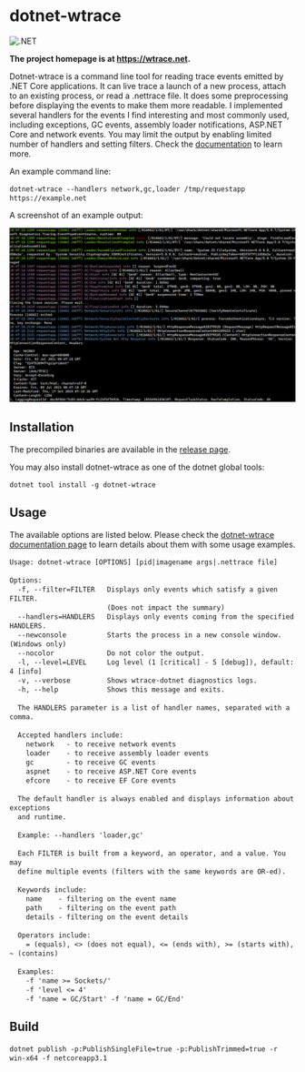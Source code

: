 # dotnet-wtrace

![.NET](https://github.com/lowleveldesign/dotnet-wtrace/workflows/build/badge.svg)

**The project homepage is at <https://wtrace.net>.**

Dotnet-wtrace is a command line tool for reading trace events emitted by .NET Core applications. It can live trace a launch of a new process, attach to an existing process, or read a .nettrace file. It does some preprocessing before displaying the events to make them more readable. I implemented several handlers for the events I find interesting and most commonly used, including exceptions, GC events, assembly loader notifications, ASP.NET Core and network events. You may limit the output by enabling limited number of handlers and setting filters. Check the [documentation](https://wtrace.net/documentation/dotnet-wtrace) to learn more.

An example command line:

```
dotnet-wtrace --handlers network,gc,loader /tmp/requestapp https://example.net
```

A screenshot of an example output:

![screenshot](screenshot.png)

## Installation

The precompiled binaries are available in the [release page](https://github.com/lowleveldesign/dotnet-wtrace/releases).

You may also install dotnet-wtrace as one of the dotnet global tools:

```
dotnet tool install -g dotnet-wtrace
```

## Usage

The available options are listed below. Please check the [dotnet-wtrace documentation page](https://wtrace.net/documentation/dotnet-wtrace) to learn details about them with some usage examples.

```
Usage: dotnet-wtrace [OPTIONS] [pid|imagename args|.nettrace file]

Options:
  -f, --filter=FILTER   Displays only events which satisfy a given FILTER.
                        (Does not impact the summary)
  --handlers=HANDLERS   Displays only events coming from the specified HANDLERS.
  --newconsole          Starts the process in a new console window. (Windows only)
  --nocolor             Do not color the output.
  -l, --level=LEVEL     Log level (1 [critical] - 5 [debug]), default: 4 [info]
  -v, --verbose         Shows wtrace-dotnet diagnostics logs.
  -h, --help            Shows this message and exits.

  The HANDLERS parameter is a list of handler names, separated with a comma.

  Accepted handlers include:
    network   - to receive network events
    loader    - to receive assembly loader events
    gc        - to receive GC events
    aspnet    - to receive ASP.NET Core events
    efcore    - to receive EF Core events

  The default handler is always enabled and displays information about exceptions
  and runtime.

  Example: --handlers 'loader,gc'

  Each FILTER is built from a keyword, an operator, and a value. You may
  define multiple events (filters with the same keywords are OR-ed).

  Keywords include:
    name    - filtering on the event name
    path    - filtering on the event path
    details - filtering on the event details

  Operators include:
    = (equals), <> (does not equal), <= (ends with), >= (starts with), ~ (contains)

  Examples:
    -f 'name >= Sockets/'
    -f 'level <= 4'
    -f 'name = GC/Start' -f 'name = GC/End'
```

## Build

```
dotnet publish -p:PublishSingleFile=true -p:PublishTrimmed=true -r win-x64 -f netcoreapp3.1
```
